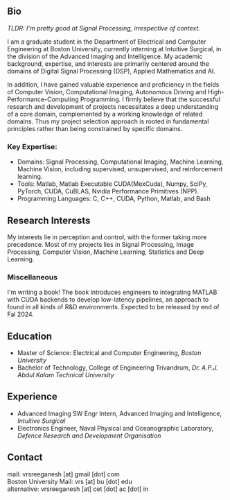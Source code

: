 ## Bio
*TLDR: I'm pretty good at Signal Processing, irrespective of context.*

I am a graduate student in the Department of Electrical and Computer Engineering at Boston University, currently interning at Intuitive Surgical, in the division of the Advanced Imaging and Intelligence. My academic background, expertise, and interests are primarily centered around the domains of Digital Signal Processing (DSP), Applied Mathematics and AI.

In addition, I have gained valuable experience and proficiency in the fields of Computer Vision, Computational Imaging, Autonomous Driving and High-Performance-Computing Programming. I firmly believe that the successful research and development of projects necessitates a deep understanding of a core domain, complemented by a working knowledge of related domains. Thus my project selection approach is rooted in fundamental principles rather than being constrained by specific domains.

### Key Expertise:
- Domains: Signal Processing, Computational Imaging, Machine Learning, Machine Vision, including supervised, unsupervised, and reinforcement learning.
- Tools: Matlab, Matlab Executable CUDA(MexCuda), Numpy, SciPy, PyTorch, CUDA, CuBLAS, Nvidia Performance Primitives (NPP).
- Programming Languages: C, C++, CUDA, Python, Matlab, and Bash

## Research Interests
My interests lie in perception and control, with the former taking more precedence. Most of my projects lies in Signal Processing, Image Processing, Computer Vision, Machine Learning, Statistics and Deep Learning. 

### Miscellaneous
I'm writing a book!
The book introduces engineers to integrating MATLAB with CUDA backends to develop low-latency pipelines, an approach to found in all kinds of R&D environments. Expected to be released by end of Fal 2024. 

## Education
- Master of Science: Electrical and Computer Engineering, *Boston University*
- Bachelor of Technology, College of Engineering Trivandrum, *Dr. A.P.J. Abdul Kalam Technical University*

## Experience
- Advanced Imaging SW Engr Intern, Advanced Imaging and Intelligence, *Intuitive Surgical*
- Electronics Engineer, Naval Physical and Oceanographic Laboratory, *Defence Research and Development Organisation*



## Contact
mail: vrsreeganesh [at] gmail [dot] com  
Boston University Mail: vrs [at] bu [dot] edu  
alternative: vrsreeganesh [at] cet [dot] ac [dot] in
